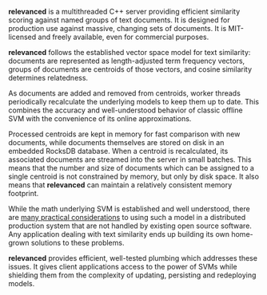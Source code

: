 **relevanced** is a multithreaded C++ server providing efficient similarity scoring against named groups of text documents.  It is designed for production use against massive, changing sets of documents.  It is MIT-licensed and freely available, even for commercial purposes.

**relevanced** follows the established vector space model for text similarity: documents are represented as length-adjusted term frequency vectors, groups of documents are centroids of those vectors, and cosine similarity determines relatedness.

As documents are added and removed from centroids, worker threads periodically recalculate the underlying models to keep them up to date.  This combines the accuracy and well-understood behavior of classic offline SVM with the convenience of its online approximations.

Processed centroids are kept in memory for fast comparison with new documents, while documents themselves are stored on disk in an embedded RocksDB database.  When a centroid is recalculated, its associated documents are streamed into the server in small batches.  This means that the number and size of documents which can be assigned to a single centroid is not constrained by memory, but only by disk space.  It also means that **relevanced** can maintain a relatively consistent memory footprint.

While the math underlying SVM is established and well understood, there are [many practical considerations](introduction/motivations.md) to using such a model in a distributed production system that are not handled by existing open source software.  Any application dealing with text similarity ends up building its own home-grown solutions to these problems.

**relevanced** provides efficient, well-tested plumbing which addresses these issues.  It gives client applications access to the power of SVMs while shielding them from the complexity of updating, persisting and redeploying models.
